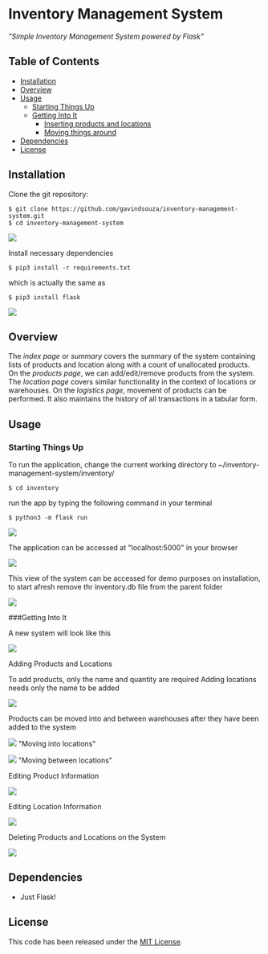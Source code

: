# Inventory Management System

*"Simple Inventory Management System powered by Flask"*

## Table of Contents

  - [Installation](#installation)
  - [Overview](#overview)
  - [Usage](#usage)
    - [Starting Things Up]()
    - [Getting Into It]()
        - [Inserting products and locations]()
        - [Moving things around]()
  - [Dependencies](requirements.txt)
  - [License](#license)

## Installation

Clone the git
repository:

``` sourceCode console
$ git clone https://github.com/gavindsouza/inventory-management-system.git
$ cd inventory-management-system
```
![](docs/util/1.gif)

Install necessary dependencies

``` sourceCode console
$ pip3 install -r requirements.txt
```

which is actually the same as

``` sourceCode console
$ pip3 install flask
```
![](docs/util/2.gif)


## Overview

The _index page_ or _summary_ covers the summary of the system containing lists of products and location along with a count of unallocated products.
On the _products page_, we can add/edit/remove products from the system. The _location page_ covers similar functionality in the context of locations or warehouses.
On the _logistics  page_, movement of products can be performed. It also maintains the history of all transactions in a tabular form.

## Usage
### Starting Things Up
To run the application, change the current working directory to
\~/inventory-management-system/inventory/

``` sourceCode console
$ cd inventory
```

run the app by typing the following command in your terminal

``` sourceCode console
$ python3 -m flask run
```

![](docs/util/3.gif)

The application can be accessed at "localhost:5000" in your browser

![](docs/util/4.gif)

This view of the system can be accessed for demo purposes on installation, to start afresh remove thr inventory.db file from the parent folder

![](docs/util/5.gif)

###Getting Into It

A new system will look like this

![](docs/util/6.gif)

Adding Products and Locations

To add products, only the name and quantity are required
Adding locations needs only the name to be added

![](docs/util/7.gif)

Products can be moved into and between warehouses after they have been added to the system

![](docs/util/8.gif)
"Moving into locations"

![](docs/util/9.gif)
"Moving between locations"

Editing Product Information

![](docs/util/10.gif)

Editing Location Information

![](docs/util/11.gif)

Deleting Products and Locations on the System

![](docs/util/12.gif)


## Dependencies

  - Just Flask\!

## License

This code has been released under the [MIT License](LICENSE).
